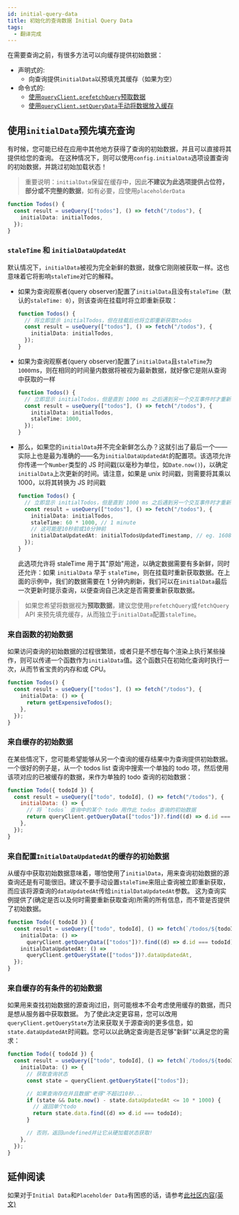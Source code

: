```yaml
---
id: initial-query-data
title: 初始化的查询数据 Initial Query Data
tags:
  - 翻译完成
---
```


在需要查询之前，有很多方法可以向缓存提供初始数据：

- 声明式的:
  - 向查询提供`initialData`以预填充其缓存（如果为空）
- 命令式的:
  - [使用`queryClient.prefetchQuery`预取数据](./prefetching)
  - [使用`queryClient.setQueryData`手动将数据放入缓存](./prefetching)

## 使用`initialData`预先填充查询

有时候，您可能已经在应用中其他地方获得了查询的初始数据，并且可以直接将其提供给您的查询。
在这种情况下，则可以使用`config.initialData`选项设置查询的初始数据，并跳过初始加载状态！

> 重要说明：`initialData`保留在缓存中，因此**不建议为此选项提供占位符，部分或不完整的数据**，如有必要，应使用`placeholderData`

```ts
function Todos() {
  const result = useQuery(["todos"], () => fetch("/todos"), {
    initialData: initialTodos,
  });
}
```

### `staleTime` 和 `initialDataUpdatedAt`

默认情况下，`initialData`被视为完全新鲜的数据，就像它刚刚被获取一样。这也意味着它将影响`staleTime`对它的解释。

- 如果为查询观察者(query observer)配置了`initialData`且没有`staleTime`（默认的`staleTime: 0`），则该查询在挂载时将立即重新获取：

  ```ts
  function Todos() {
    // 将立即显示 initialTodos，但在挂载后也将立即重新获取todos
    const result = useQuery(["todos"], () => fetch("/todos"), {
      initialData: initialTodos,
    });
  }
  ```

- 如果为查询观察者(query observer)配置了`initialData`且`staleTime`为`1000`ms，则在相同的时间量内数据将被视为最新数据，就好像它是刚从查询中获取的一样

  ```ts
  function Todos() {
    // 立即显示 initialTodos，但是直到 1000 ms 之后遇到另一个交互事件时才重新获取数据
    const result = useQuery(["todos"], () => fetch("/todos"), {
      initialData: initialTodos,
      staleTime: 1000,
    });
  }
  ```

- 那么，如果您的`initialData`并不完全新鲜怎么办？这就引出了最后一个——实际上也是最为准确的——名为`initialDataUpdatedAt`的配置项。该选项允许你传递一个`Number`类型的 JS 时间戳(以毫秒为单位，如`Date.now()`)，以确定`initialData`上次更新的时间。请注意，如果是 unix 时间戳，则需要将其乘以 1000，以将其转换为 JS 时间戳

  ```ts
  function Todos() {
    // 立即显示 initialTodos，但是直到 1000 ms 之后遇到另一个交互事件时才重新获取数据
    const result = useQuery(["todos"], () => fetch("/todos"), {
      initialData: initialTodos,
      staleTime: 60 * 1000, // 1 minute
      // 这可能是10秒前或10分钟前
      initialDataUpdatedAt: initialTodosUpdatedTimestamp, // eg. 1608412420052
    });
  }
  ```

  此选项允许将 staleTime 用于其"原始"用途，以确定数据需要有多新鲜，同时还允许：如果 `initialData` 早于 `staleTime`，则在挂载时重新获取数据。在上面的示例中，我们的数据需要在 1 分钟内刷新，我们可以在`initialData`最后一次更新时提示查询，以便查询自己决定是否需要重新获取数据。

> 如果您希望将数据视为**预取数据**，建议您使用`prefetchQuery`或`fetchQuery` API 来预先填充缓存，从而独立于`initialData`配置`staleTime`。

### 来自函数的初始数据

如果访问查询的初始数据的过程很繁琐，或者只是不想在每个渲染上执行某些操作，则可以传递一个函数作为`initialData`值。这个函数只在初始化查询时执行一次，从而节省宝贵的内存和或 CPU。

```ts
function Todos() {
  const result = useQuery(["todos"], () => fetch("/todos"), {
    initialData: () => {
      return getExpensiveTodos();
    },
  });
}
```

### 来自缓存的初始数据

在某些情况下，您可能希望能够从另一个查询的缓存结果中为查询提供初始数据。一个很好的例子是，从一个 todos list 查询中搜索一个单独的 todo 项，然后使用该项对应的已被缓存的数据，来作为单独的 todo 查询的初始数据：

```js
function Todo({ todoId }) {
  const result = useQuery(["todo", todoId], () => fetch("/todos"), {
    initialData: () => {
      // 将 `todos` 查询中的某个 todo 用作此 todos 查询的初始数据
      return queryClient.getQueryData(["todos"])?.find((d) => d.id === todoId);
    },
  });
}
```

### 来自配置`InitialDataUpdatedAt`的缓存的初始数据

从缓存中获取初始数据意味着，哪怕使用了`initialData`，用来查询初始数据的源查询还是有可能很旧。建议不要手动设置`staleTime`来阻止查询被立即重新获取，而应该将源查询的`dataUpdatedAt`传给`initialDataUpdatedAt`参数。
这为查询实例提供了(确定是否以及何时需要重新获取查询)所需的所有信息，而不管是否提供了初始数据。

```ts
function Todo({ todoId }) {
  const result = useQuery(["todo", todoId], () => fetch(`/todos/${todoId}`), {
    initialData: () =>
      queryClient.getQueryData(["todos"])?.find((d) => d.id === todoId),
    initialDataUpdatedAt: () =>
      queryClient.getQueryState(["todos"])?.dataUpdatedAt,
  });
}
```

### 来自缓存的有条件的初始数据

如果用来查找初始数据的源查询过旧，则可能根本不会考虑使用缓存的数据，而只是想从服务器中获取数据。
为了使此决定更容易，您可以改用`queryClient.getQueryState`方法来获取关于源查询的更多信息，如`state.dataUpdatedAt`时间戳。您可以以此确定查询是否足够"新鲜"以满足您的需求：

```ts
function Todo({ todoId }) {
  const result = useQuery(["todo", todoId], () => fetch(`/todos/${todoId}`), {
    initialData: () => {
      // 获取查询状态
      const state = queryClient.getQueryState(["todos"]);

      // 如果查询存在并且数据"老得"不超过10秒...
      if (state && Date.now() - state.dataUpdatedAt <= 10 * 1000) {
        // 返回单个todo
        return state.data.find((d) => d.id === todoId);
      }

      // 否则，返回undefined并让它从硬加载状态获取!
    },
  });
}
```

## 延伸阅读

如果对于`Initial Data`和`Placeholder Data`有困惑的话，请参考[此社区内容(英文)](https://react-query.tanstack.com/community/tkdodos-blog#9-placeholder-and-initial-data-in-react-query)
